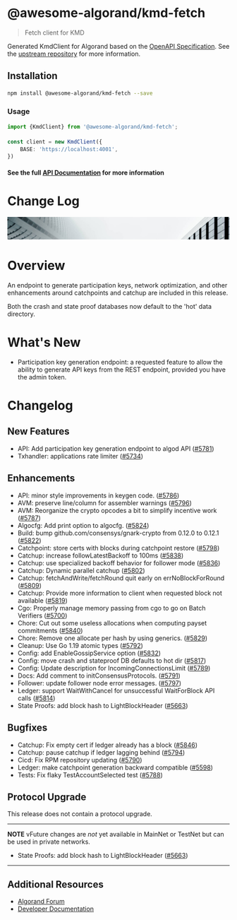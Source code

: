 
# @awesome-algorand/kmd-fetch
> Fetch client for KMD

Generated KmdClient for Algorand based on the [OpenAPI Specification](https://raw.githubusercontent.com/algorand/go-algorand/v3.20.1-stable/daemon/kmd/api/swagger.json). 
See the [upstream repository](https://github.com/algorand/go-algorand) for more information.

## Installation

```bash
npm install @awesome-algorand/kmd-fetch --save
```

### Usage

```typescript
import {KmdClient} from '@awesome-algorand/kmd-fetch';

const client = new KmdClient({
    BASE: 'https://localhost:4001',
})
```

#### See the full [API Documentation](https://awesome-algorand.github.io/algo-fetch/guides/clients/kmd/) for more information

# Change Log
![GitHub Logo](https://raw.githubusercontent.com/algorand/go-algorand/master/release/release-banner.jpg)

# Overview

An endpoint to generate participation keys, network optimization, and other enhancements around catchpoints and catchup are included in this release.

Both the crash and state proof databases now default to the 'hot' data directory.

# What's New
* Participation key generation endpoint: a requested feature to allow the ability to generate API keys from the REST endpoint, provided you have the admin token.

# Changelog

## New Features
* API: Add participation key generation endpoint to algod API ([#5781](https://github.com/algorand/go-algorand/pull/5781))
* Txhandler: applications rate limiter ([#5734](https://github.com/algorand/go-algorand/pull/5734))

## Enhancements
* API: minor style improvements in keygen code. ([#5786](https://github.com/algorand/go-algorand/pull/5786))
* AVM: preserve line/column for assembler warnings ([#5796](https://github.com/algorand/go-algorand/pull/5796))
* AVM: Reorganize the crypto opcodes a bit to simplify incentive work ([#5787](https://github.com/algorand/go-algorand/pull/5787))
* Algocfg: Add print option to algocfg. ([#5824](https://github.com/algorand/go-algorand/pull/5824))
* Build: bump github.com/consensys/gnark-crypto from 0.12.0 to 0.12.1 ([#5822](https://github.com/algorand/go-algorand/pull/5822))
* Catchpoint: store certs with blocks during catchpoint restore ([#5798](https://github.com/algorand/go-algorand/pull/5798))
* Catchup: increase followLatestBackoff to 100ms ([#5838](https://github.com/algorand/go-algorand/pull/5838))
* Catchup: use specialized backoff behavior for follower mode ([#5836](https://github.com/algorand/go-algorand/pull/5836))
* Catchup: Dynamic parallel catchup ([#5802](https://github.com/algorand/go-algorand/pull/5802))
* Catchup: fetchAndWrite/fetchRound quit early on errNoBlockForRound ([#5809](https://github.com/algorand/go-algorand/pull/5809))
* Catchup: Provide more information to client when requested block not available ([#5819](https://github.com/algorand/go-algorand/pull/5819))
* Cgo: Properly manage memory passing from cgo to go on Batch Verifiers ([#5700](https://github.com/algorand/go-algorand/pull/5700))
* Chore: Cut out some useless allocations when computing payset commitments ([#5840](https://github.com/algorand/go-algorand/pull/5840))
* Chore: Remove one allocate per hash by using generics. ([#5829](https://github.com/algorand/go-algorand/pull/5829))
* Cleanup: Use Go 1.19 atomic types ([#5792](https://github.com/algorand/go-algorand/pull/5792))
* Config: add EnableGossipService option ([#5832](https://github.com/algorand/go-algorand/pull/5832))
* Config: move crash and stateproof DB defaults to hot dir ([#5817](https://github.com/algorand/go-algorand/pull/5817))
* Config: Update description for IncomingConnectionsLimit ([#5789](https://github.com/algorand/go-algorand/pull/5789))
* Docs: Add comment to initConsensusProtocols. ([#5791](https://github.com/algorand/go-algorand/pull/5791))
* Follower: update follower node error messages. ([#5797](https://github.com/algorand/go-algorand/pull/5797))
* Ledger: support WaitWithCancel for unsuccessful WaitForBlock API calls ([#5814](https://github.com/algorand/go-algorand/pull/5814))
* State Proofs: add block hash to LightBlockHeader ([#5663](https://github.com/algorand/go-algorand/pull/5663))

## Bugfixes
* Catchup: Fix empty cert if ledger already has a block ([#5846](https://github.com/algorand/go-algorand/pull/5846))
* Catchup: pause catchup if ledger lagging behind ([#5794](https://github.com/algorand/go-algorand/pull/5794))
* Cicd: Fix RPM repository updating ([#5790](https://github.com/algorand/go-algorand/pull/5790))
* Ledger: make catchpoint generation backward compatible ([#5598](https://github.com/algorand/go-algorand/pull/5598))
* Tests: Fix flaky TestAccountSelected test ([#5788](https://github.com/algorand/go-algorand/pull/5788))

## Protocol Upgrade
This release does not contain a protocol upgrade.

---
**NOTE**
vFuture changes are *not* yet available in MainNet or TestNet but can be used in private networks. 

* State Proofs: add block hash to LightBlockHeader ([#5663](https://github.com/algorand/go-algorand/pull/5663))

---
## Additional Resources
* [Algorand Forum](https://forum.algorand.org)
* [Developer Documentation](https://developer.algorand.org)

